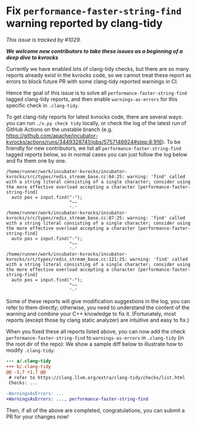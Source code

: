 # Fix `performance-faster-string-find` warning reported by clang-tidy

*This issue is tracked by #1029.*

***We welcome new contributors to take these issues as a beginning of a deep dive to kvrocks***

Currently we have enabled lots of clang-tidy checks, but there are so many reports already exist in the kvrocks code, so we cannot treat these report as errors to block future PR with some clang-tidy reported warnings in CI.

Hence the goal of this issue is to solve all `performance-faster-string-find` tagged clang-tidy reports, and then enable `warnings-as-errors` for this specific check in `.clang-tidy`.

To get clang-tidy reports for latest kvrocks code, there are several ways: you can run `./x.py check tidy` locally, or check the log of the latest run of GitHub Actions on the unstable branch (e.g. https://github.com/apache/incubator-kvrocks/actions/runs/3449328741/jobs/5757148924#step:8:916). To be friendly for new contributors, we list all `performance-faster-string-find` tagged reports below, so in normal cases you can just follow the log below and fix them one by one.

```log
/home/runner/work/incubator-kvrocks/incubator-kvrocks/src/types/redis_stream_base.cc:64:25: warning: 'find' called with a string literal consisting of a single character; consider using the more effective overload accepting a character [performance-faster-string-find]
  auto pos = input.find("-");
                        ^~~
                        '-'
/home/runner/work/incubator-kvrocks/incubator-kvrocks/src/types/redis_stream_base.cc:87:25: warning: 'find' called with a string literal consisting of a single character; consider using the more effective overload accepting a character [performance-faster-string-find]
  auto pos = input.find("-");
                        ^~~
                        '-'
/home/runner/work/incubator-kvrocks/incubator-kvrocks/src/types/redis_stream_base.cc:121:25: warning: 'find' called with a string literal consisting of a single character; consider using the more effective overload accepting a character [performance-faster-string-find]
  auto pos = input.find("-");
                        ^~~
                        '-'
```

Some of these reports will give modification suggestions in the log, you can refer to them directly; otherwise, you need to understand the content of the warning and combine your C++ knowledge to fix it. (Fortunately, most reports (except those by clang static analyzer) are intuitive and easy to fix.)

When you fixed these all reports listed above, you can now add the check `performance-faster-string-find` to `warnings-as-errors` in `.clang-tidy` (in the root dir of the repo): We show a sample diff below to illustrate how to modify `.clang-tidy`:

```diff
--- a/.clang-tidy
+++ b/.clang-tidy
@@ -1,7 +1,7 @@
 # refer to https://clang.llvm.org/extra/clang-tidy/checks/list.html
 Checks: ...

-WarningsAsErrors: ...
+WarningsAsErrors: ..., performance-faster-string-find
```

Then, if all of the above are completed, congratulations, you can submit a PR for your changes now!

